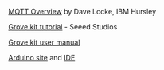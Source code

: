 [MQTT Overview](https://www.oasis-open.org/committees/download.php/49205/MQTT-OASIS-Webinar.pdf) by Dave Locke, IBM Hursley

[Grove kit tutorial](http://www.seeedstudio.com/document/Grove%20Starter%20Kit.pdf) - Seeed Studios

[Grove kit user manual](https://arl.human.cornell.edu/linked%20docs/Grove%20Starter%20Kit%20guide.pdf)

[Arduino site](https://www.arduino.cc/) and [IDE](https://www.arduino.cc/en/Main/Software)

